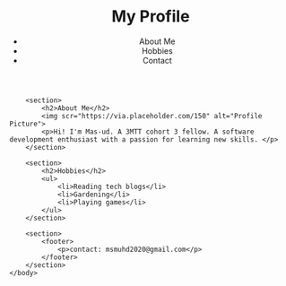 <!DOCTYPE html>

<html lang="en">
    <head>
        <title>3MTT Profile Page</title>
        <meta charset="UTF-8">
        <meta name="viewpoint" content="width=device-width, initial-scale=1.0">
    </head>
    <body>
        <header>
            <h1>My Profile</h1>
            <nav>
                <ul>
                    <li>About Me</li>
                    <li>Hobbies</li>
                    <li>Contact</li>
                </ul>
            </nav>
        </header>
        
        <section>
            <h2>About Me</h2>
            <img scr="https://via.placeholder.com/150" alt="Profile Picture">
            <p>Hi! I'm Mas-ud. A 3MTT cohort 3 fellow. A software development enthusiast with a passion for learning new skills. </p>
        </section>
        
        <section>
            <h2>Hobbies</h2>
            <ul>
                <li>Reading tech blogs</li>
                <li>Gardening</li>
                <li>Playing games</li>
            </ul>
        </section>
        
        <section>
            <footer>
                <p>contact: msmuhd2020@gmail.com</p>
            </footer>
        </section>
    </body>
</html>
